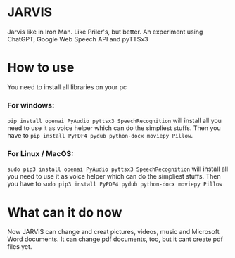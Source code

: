 # JARVIS
Jarvis like in Iron Man. Like Priler's, but better.
An experiment using ChatGPT, Google Web Speech API and pyTTSx3
# How to use
You need to install all libraries on your pc

### For windows:

```pip install openai PyAudio pyttsx3 SpeechRecognition``` will install all you need to use it as voice helper which can do the simpliest stuffs. Then you have to ```pip install PyPDF4 pydub python-docx moviepy Pillow```.
  
### For Linux / MacOS:

```sudo pip3 install openai PyAudio pyttsx3 SpeechRecognition``` will install all you need to use it as voice helper which can do the simpliest stuffs. Then you have to ```sudo pip3 install PyPDF4 pydub python-docx moviepy Pillow```
  
 
  
  # What can it do now
  Now JARVIS can change and creat pictures, videos, music and Microsoft Word documents. It can change pdf documents, too, but it cant create pdf files yet.
